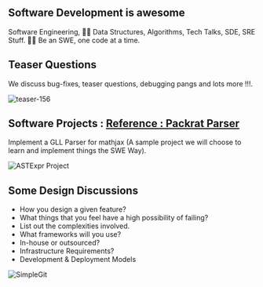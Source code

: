 ## Software Development is awesome
Software Engineering, 👨‍💻 Data Structures, Algorithms, Tech Talks, SDE, SRE Stuff. 🧑‍💻 Be an SWE, one code at a time.

## Teaser Questions

We discuss bug-fixes, teaser questions, debugging pangs and lots more !!!. 

![teaser-156](https://raw.githubusercontent.com/codersguild/SWE-Talks/master/Discussion%20Images/Assets/teaser_156.png)

## Software Projects : [Reference : Packrat Parser](https://github.com/taocpp/PEGTL)

Implement a GLL Parser for mathjax (A sample project we will choose to learn and implement things the SWE Way).

![ASTExpr Project](https://raw.githubusercontent.com/codersguild/SWE-Talks/master/Code%20Project/exprclass.PNG)

## Some Design Discussions

- How you design a given feature? 
- What things that you feel have a high possibility of failing? 
- List out the complexities involved. 
- What frameworks will you use?
- In-house or outsourced?
- Infrastructure Requirements? 
- Development & Deployment Models

![SimpleGit](https://raw.githubusercontent.com/codersguild/SWE-Talks/master/Design%20Discussions/Github%20Implementation.PNG)
